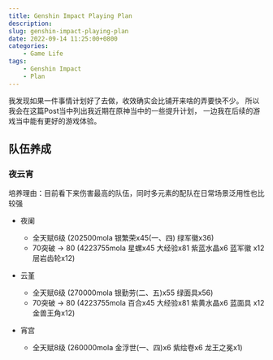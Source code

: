 ```yaml
---
title: Genshin Impact Playing Plan
description: 
slug: genshin-impact-playing-plan
date: 2022-09-14 11:25:00+0800
categories:
    - Game Life
tags:
    - Genshin Impact
    - Plan
---
```


我发现如果一件事情计划好了去做，收效确实会比铺开来啥的弄要快不少。
所以我会在这篇Post当中列出我近期在原神当中的一些提升计划，
一边我在后续的游戏当中能有更好的游戏体验。

## 队伍养成

### 夜云宵

培养理由：目前看下来伤害最高的队伍，同时多元素的配队在日常场景泛用性也比较强

- 夜阑
  - 全天赋6级 (202500mola 银繁荣x45(一、四) 绿军徽x36)
  - 70突破 -> 80 (4223755mola 星螺x45 大经验x81 紫蓝水晶x6 蓝军徽 x12 层岩齿轮x12)

- 云堇
  - 全天赋6级 (270000mola 银勤劳(二、五)x55 绿面具x56)
  - 70突破 -> 80 (4223755mola 百合x45 大经验x81 紫黄水晶x6 蓝面具 x12 金兽王角x12)
  
- 宵宫
  - 全天赋8级 (260000mola 金浮世(一、四)x6 紫绘卷x6 龙王之冕x1)